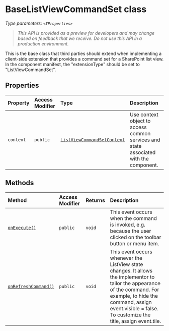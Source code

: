 # BaseListViewCommandSet <TProperties> class



_Type parameters: `<TProperties>`_

> _This API is provided as a preview for developers and may change based on feedback that we receive.  Do not use this API in a production environment._

This is the base class that third parties should extend when implementing a client-side extension that provides a command set for a SharePoint list view. In the component manifest, the "extensionType" should be set to "ListViewCommandSet".



## Properties

| Property	   | Access Modifier | Type	| Description|
|:-------------|:----|:-------|:-----------|
|`context`     | `public` | [`ListViewCommandSetContext`](../../sp-listview-extensibility.api/class/listviewcommandsetcontext.md) | Use context object to access common services and state associated with the component. |




## Methods

| Method	   | Access Modifier | Returns	| Description|
|:-------------|:----|:-------|:-----------|
|[`onExecute()`](onexecute-baselistviewcommandset.md)     | `public` | `void` | This event occurs when the command is invoked, e.g. because the user clicked on the toolbar button or menu item. |
|[`onRefreshCommand()`](onrefreshcommand-baselistviewcommandset.md)     | `public` | `void` | This event occurs whenever the ListView state changes. It allows the implementor to tailor the appearance of the command. For example, to hide the command, assign event.visible = false. To customize the title, assign event.tile. |





